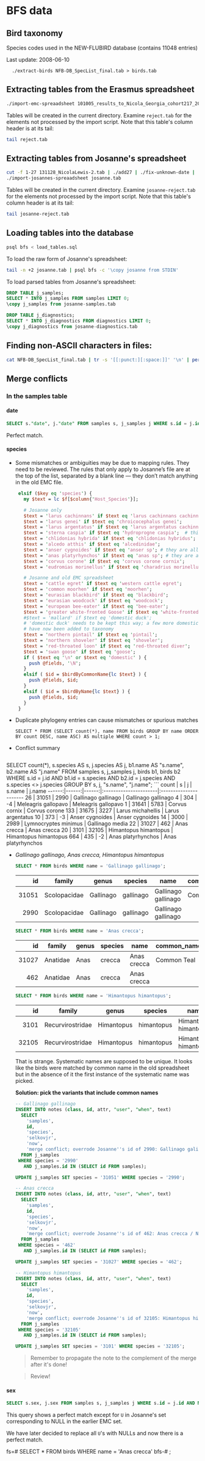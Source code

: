 # BFS data

## Bird taxonomy

  Species codes used in the NEW-FLUBIRD database (contains 11048 entries)

  Last update: 2008-06-10

```
  ./extract-birds NFB-DB_SpecList_final.tab > birds.tab
```

## Extracting tables from the Erasmus spreadsheet

```bash
./import-emc-spreaadsheet 101005_results_to_Nicola_Georgia_cohort217_2010.tab
```

Tables will be created in the current directory. Examine `reject.tab` for the
elements not processed by the import script. Note that this table's column
header is at its tail:

```bash
tail reject.tab
```

## Extracting tables from Josanne's spreadsheet

```bash
cut -f 1-27 131128_NicolaLewis-2.tab | ./add27 | ./fix-unknown-date | ./shift-dates > josanne.tab
./import-josannes-spreaadsheet josanne.tab
```

Tables will be created in the current directory. Examine `josanne-reject.tab` for the
elements not processed by the import script. Note that this table's column
header is at its tail:

```bash
tail josanne-reject.tab
```

## Loading tables into the database

```bash
psql bfs < load_tables.sql
```
To load the raw form of Josanne's spreadsheet:

```bash
tail -n +2 josanne.tab | psql bfs -c '\copy josanne from STDIN'
```

To load parsed tables from Josanne's spreadsheet:

```sql
DROP TABLE j_samples;
SELECT * INTO j_samples FROM samples LIMIT 0;
\copy j_samples from josanne-samples.tab

DROP TABLE j_diagnostics;
SELECT * INTO j_diagnostics FROM diagnostics LIMIT 0;
\copy j_diagnostics from josanne-diagnostics.tab
```

## Finding non-ASCII characters in files:

```bash
cat NFB-DB_SpecList_final.tab | tr -s '[[:punct:][:space:]]' '\n' | perl -nE'say if/[\x80-\xFF]/' | sort -u
```

## Merge conflicts

### In the samples table

#### date

```sql
SELECT s."date", j."date" FROM samples s, j_samples j WHERE s.id = j.id AND s."date" <> j."date";
```
Perfect match.

#### species

 * Some mismatches or ambiguities may be due to mapping rules. They need to be
   reviewed. The rules that only apply to Josanne’s file are at the top of the
   list, separated by a blank line — they don’t match anything in the old EMC
   file.

   ```perl
    elsif ($key eq 'species') {
      my $text = lc $f[$column{'Host_Species'}];

      # Josanne only
      $text = 'larus cachinnans' if $text eq 'larus cachinnans cachinnans';
      $text = 'larus genei' if $text eq 'chroicocephalus genei';
      $text = 'larus argentatus' if $text eq 'larus argentatus cachinnans';
      $text = 'sterna caspia' if $text eq 'hydroprogne caspia';  # this should be reversed
      $text = 'chlidonias hybrida' if $text eq 'chlidonias hybridus';
      $text = 'alcedo atthis' if $text eq 'alcedinidae';
      $text = 'anser cygnoides' if $text eq 'anser sp'; # they are all domestic geese in this spreadsheet
      $text = 'anas platyrhynchos' if $text eq 'anas sp'; # they are all domestic ducks in this spreadsheet
      $text = 'corvus corone' if $text eq 'corvus corone cornix';
      $text = 'eudromias morinellus' if $text eq 'charadrius morinellus';  # probably should be reversed

      # Josanne and old EMC spreadsheet
      $text = 'cattle egret' if $text eq 'western cattle egret';
      $text = 'common moorhen' if $text eq 'moorhen';
      $text = 'eurasian blackbird' if $text eq 'blackbird';
      $text = 'eurasian woodcock' if $text eq 'woodcock';
      $text = 'european bee-eater' if $text eq 'bee-eater';
      $text = 'greater white-fronted Goose' if $text eq 'white-fronted goose';
      #$text = 'mallard' if $text eq 'domestic duck';
      # 'domestic duck' needs to be kept this way; a few more domestic birds
      # have now been added to taxonomy
      $text = 'northern pintail' if $text eq 'pintail';
      $text = 'northern shoveler' if $text eq 'shoveler';
      $text = 'red-throated loon' if $text eq 'red-throated diver';
      $text = 'swan goose' if $text eq 'goose';
      if ( $text eq '\n' or $text eq 'domestic' ) {
        push @fields, '\N';
      }
      elsif ( $id = $birdByCommonName{lc $text} ) {
        push @fields, $id;
      }
      elsif ( $id = $birdByName{lc $text} ) {
        push @fields, $id;
      }
    }
    ```
 * Duplicate phylogeny entries can cause mismatches or spurious matches

   ```
   SELECT * FROM (SELECT count(*), name FROM birds GROUP BY name ORDER BY count DESC, name ASC) AS multiple WHERE count > 1;
   ```


 * Conflict summary

    ```sql
SELECT count(*), s.species AS s, j.species AS j, b1.name AS "s.name", b2.name AS "j.name" FROM samples s, j_samples j, birds b1, birds b2 WHERE s.id = j.id AND b1.id = s.species AND b2.id = j.species AND s.species <> j.species GROUP BY s, j, "s.name", "j.name";
    ```
     count |   s   |   j   |        s.name         |        j.name
    ------:|------:|------:|:----------------------|:----------------------
        26 | 31051 |  2990 | Gallinago gallinago   | Gallinago gallinago
         4 |   304 |    -4 | Meleagris gallopavo   | Meleagris gallopavo
         1 | 31641 |  5783 | Corvus cornix         | Corvus corone
       133 | 31675 |  3227 | Larus michahellis     | Larus argentatus
        10 |   373 |    -3 | Anser cygnoides       | Anser cygnoides
        14 |  3000 |  2989 | Lymnocryptes minimus  | Gallinago media
        22 | 31027 |   462 | Anas crecca           | Anas crecca
        20 |  3101 | 32105 | Himantopus himantopus | Himantopus himantopus
       664 |   435 |    -2 | Anas platyrhynchos    | Anas platyrhynchos

 * *Gallinago gallinago, Anas crecca, Himantopus himantopus*

    ```sql
    SELECT * FROM birds WHERE name = 'Gallinago gallinago';
    ```
      id   |    family    |   genus   |  species  |        name         | common_name
    ------:|--------------|-----------|-----------|---------------------|--------------
     31051 | Scolopacidae | Gallinago | gallinago | Gallinago gallinago | Common Snipe
      2990 | Scolopacidae | Gallinago | gallinago | Gallinago gallinago |

    ```sql
    SELECT * FROM birds WHERE name = 'Anas crecca';
    ```
      id   |  family  | genus | species |    name     | common_name
    ------:|----------|-------|---------|-------------|-------------
     31027 | Anatidae | Anas  | crecca  | Anas crecca | Common Teal
       462 | Anatidae | Anas  | crecca  | Anas crecca |

    ```sql
    SELECT * FROM birds WHERE name = 'Himantopus himantopus';
    ```
      id   |      family      |   genus    |  species   |         name          |    common_name
    ------:|------------------|------------|------------|-----------------------|--------------------
      3101 | Recurvirostridae | Himantopus | himantopus | Himantopus himantopus | Black-winged Stilt
     32105 | Recurvirostridae | Himantopus | himantopus | Himantopus himantopus |

    That is strange. Systematic names are supposed to be unique. It looks
    like the birds were matched by common name in the old spreadsheet but in
    the absence of it the first instance of the systematic name was picked.

    **Solution: pick the variants that include common names**

    ```sql
    -- Gallinago gallinago
    INSERT INTO notes (class, id, attr, "user", "when", text)
      SELECT
        'samples',
        id,
        'species',
        'selkovjr',
        'now',
        'merge conflict; overrode Josanne''s id of 2990: Gallinago galinago / NULL -> Gallinago gallinago / Common Snipe'
      FROM j_samples
     WHERE species = '2990'
       AND j_samples.id IN (SELECT id FROM samples);

    UPDATE j_samples SET species = '31051' WHERE species = '2990';

    -- Anas crecca
    INSERT INTO notes (class, id, attr, "user", "when", text)
      SELECT
        'samples',
        id,
        'species',
        'selkovjr',
        'now',
        'merge conflict; overrode Josanne''s id of 462: Anas crecca / NULL -> Anas crecca / Common Teal'
      FROM j_samples
     WHERE species = '462'
       AND j_samples.id IN (SELECT id FROM samples);

    UPDATE j_samples SET species = '31027' WHERE species = '462';

    -- Himantopus himantopus
    INSERT INTO notes (class, id, attr, "user", "when", text)
      SELECT
        'samples',
        id,
        'species',
        'selkovjr',
        'now',
        'merge conflict; overrode Josanne''s id of 32105: Himantopus himantopus / NULL -> Himantopus himantopus / Common Snipe'
      FROM j_samples
     WHERE species = '32105'
       AND j_samples.id IN (SELECT id FROM samples);

    UPDATE j_samples SET species = '3101' WHERE species = '32105';

    ```
    > Remember to propagate the note to the complement of the merge after it's
    > done!

    > Review!

#### sex
```sql
SELECT s.sex, j.sex FROM samples s, j_samples j WHERE s.id = j.id AND NOT (s.sex IS NULL AND j.sex = 'U') AND s.sex <> j.sex;
```
This query shows a perfect match except for `U` in Josanne's set corresponding
to NULL in the earlier EMC set.

We have later decided to replace all `U`'s with NULLs and now there is a
perfect match.

fs=# SELECT * FROM birds WHERE name = 'Anas crecca'
bfs-# ;
